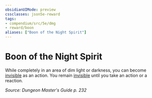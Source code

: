 ```yaml
---
obsidianUIMode: preview
cssclasses: json5e-reward
tags:
- compendium/src/5e/dmg
- reward/boon
aliases: ["Boon of the Night Spirit"]
---
```

# Boon of the Night Spirit

While completely in an area of dim light or darkness, you can become [invisible](conditions.md#invisible) as an action. You remain [invisible](conditions.md#invisible) until you take an action or a reaction. 

*Source: Dungeon Master's Guide p. 232*